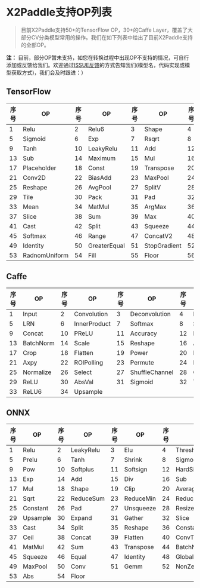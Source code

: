 # X2Paddle支持OP列表
> 目前X2Paddle支持50+的TensorFlow OP，30+的Caffe Layer，覆盖了大部分CV分类模型常用的操作。我们在如下列表中给出了目前X2Paddle支持的全部OP。

**注：** 目前，部分OP暂未支持，如您在转换过程中出现OP不支持的情况，可自行添加或反馈给我们。欢迎通过[ISSUE反馈](https://github.com/PaddlePaddle/X2Paddle/issues/new)的方式告知我们(模型名，代码实现或模型获取方式)，我们会及时跟进：）

## TensorFlow

| 序号 | OP | 序号 | OP | 序号 | OP | 序号 | OP |
|------|------|------|------|------|------|------|------|
| 1  | Relu        | 2  | Relu6     | 3  | Shape     | 4  | Abs                   |
| 5  | Sigmoid     | 6  | Exp       | 7  | Rsqrt     | 8  | swish_f32             |
| 9  | Tanh        | 10 | LeakyRelu | 11 | Add       | 12 | RealDiv               |
| 13 | Sub         | 14 | Maximum   | 15 | Mul       | 16 | FloorDiv              |
| 17 | Placeholder | 18 | Const     | 19 | Transpose | 20 | FusedBatchNorm        |
| 21 | Conv2D      | 22 | BiasAdd   | 23 | MaxPool   | 24 | DepthwiseConv2dNative |
| 25 | Reshape     | 26 | AvgPool   | 27 | SplitV    | 28 | SquaredDifference     |
| 29 | Tile        | 30 | Pack      | 31 | Pad       | 32 | ResizeBilinear        |
| 33 | Mean        | 34 | MatMul    | 35 | ArgMax    | 36 | StridedSlice          |
| 37 | Slice       | 38 | Sum       | 39 | Max       | 40 | Conv2DBackpropInput   |
| 41 | Cast        | 42 | Split     | 43 | Squeeze   | 44 | ResizeNearestNeighbor |
| 45 | Softmax     | 46 | Range     | 47 | ConcatV2  | 48 | MirrorPad             |
| 49 | Identity    | 50 | GreaterEqual  | 51 | StopGradient | 52 | Minimum |
| 53 | RadnomUniform | 54 | Fill | 55 | Floor | 56 | DepthToSpace |

## Caffe

| 序号 | OP | 序号 | OP | 序号 | OP | 序号 | OP |
|------|------|------|------|------|------|------|------|
| 1  | Input     | 2  | Convolution  | 3  | Deconvolution  | 4  | Pooling              |
| 5  | LRN       | 6  | InnerProduct | 7  | Softmax        | 8  | Slice                |
| 9  | Concat    | 10 | PReLU        | 11 | Accuracy       | 12 | Eltwise              |
| 13 | BatchNorm | 14 | Scale        | 15 | Reshape        | 16 | ArgMax               |
| 17 | Crop      | 18 | Flatten      | 19 | Power          | 20 | Reduction            |
| 21 | Axpy      | 22 | ROIPolling   | 23 | Permute        | 24 | DetectionOutput      |
| 25 | Normalize | 26 | Select       | 27 | ShuffleChannel | 28 | ConvolutionDepthwise |
| 29 | ReLU      | 30 | AbsVal       | 31 | Sigmoid        | 32 | TanH                 |
| 33 | ReLU6     | 34 | Upsample |

## ONNX

| 序号 | OP | 序号 | OP | 序号 | OP | 序号 | OP |
|------|------|------|------|------|------|------|------|
| 1  | Relu     | 2  | LeakyRelu | 3  | Elu       | 4  | ThresholdedRelu    |
| 5  | Prelu    | 6  | Tanh      | 7  | Shrink    | 8  | Sigmoid            |
| 9  | Pow      | 10 | Softplus  | 11 | Softsign  | 12 | HardSigmoid        |
| 13 | Exp      | 14 | Add       | 15 | Div       | 16 | Sub                |
| 17 | Mul      | 18 | Shape     | 19 | Clip      | 20 | AveragePool        |
| 21 | Sqrt     | 22 | ReduceSum | 23 | ReduceMin | 24 | ReduceMean         |
| 25 | Constant | 26 | Pad       | 27 | Unsqueeze | 28 | Resize             |
| 29 | Upsample | 30 | Expand    | 31 | Gather    | 32 | Slice              |
| 33 | Cast     | 34 | Split     | 35 | Reshape   | 36 | ConstantOfShape    |
| 37 | Ceil     | 38 | Concat    | 39 | Flatten   | 40 | ConvTranspose      |
| 41 | MatMul   | 42 | Sum       | 43 | Transpose | 44 | BatchNormalization |
| 45 | Squeeze  | 46 | Equal     | 47 | Identity  | 48 | GlobalAveragePool  |
| 49 | MaxPool  | 50 | Conv      | 51 | Gemm      | 52 | NonZero            |
| 53 | Abs      | 54 | Floor     |
